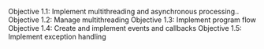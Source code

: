 Objective 1.1: Implement multithreading and asynchronous processing..
Objective 1.2: Manage multithreading
Objective 1.3: Implement program flow
Objective 1.4: Create and implement events and callbacks
Objective 1.5: Implement exception handling
